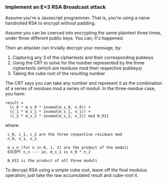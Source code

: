 ### Implement an E=3 RSA Broadcast attack

Assume you're a Javascript programmer. That is, you're using a naive handrolled RSA to encrypt without padding.

Assume you can be coerced into encrypting the same plaintext three times, under three different public keys. You can; it's happened.

Then an attacker can trivially decrypt your message, by:

1. Capturing any 3 of the ciphertexts and their corresponding pubkeys
2. Using the CRT to solve for the number represented by the three ciphertexts (which are residues mod their respective pubkeys)
3. Taking the cube root of the resulting number

The CRT says you can take any number and represent it as the combination of a series of residues mod a series of moduli. In the three-residue case, you have:

```
result =
  (c_0 * m_s_0 * invmod(m_s_0, n_0)) +
  (c_1 * m_s_1 * invmod(m_s_1, n_1)) +
  (c_2 * m_s_2 * invmod(m_s_2, n_2)) mod N_012
```

where:

```
 c_0, c_1, c_2 are the three respective residues mod
 n_0, n_1, n_2

 m_s_n (for n in 0, 1, 2) are the product of the moduli
 EXCEPT n_n --- ie, m_s_1 is n_0 * n_2

 N_012 is the product of all three moduli
```

To decrypt RSA using a simple cube root, leave off the final modulus operation; just take the raw accumulated result and cube-root it.
